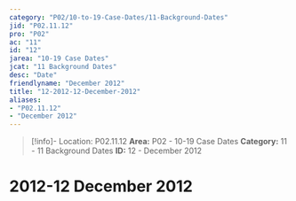 ```yaml
---
category: "P02/10-to-19-Case-Dates/11-Background-Dates"
jid: "P02.11.12"
pro: "P02"
ac: "11"
id: "12"
jarea: "10-19 Case Dates"
jcat: "11 Background Dates"
desc: "Date"
friendlyname: "December 2012"
title: "12-2012-12-December-2012"
aliases: 
- "P02.11.12"
- "December 2012"
---
```

>[!info]- Location: P02.11.12
>**Area:** P02 - 10-19 Case Dates
>**Category:** 11 - 11 Background Dates
>**ID:** 12 - December 2012

# 2012-12 December 2012
